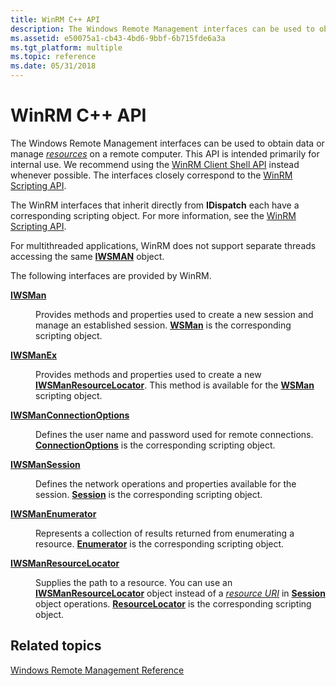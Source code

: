 ```yaml
---
title: WinRM C++ API
description: The Windows Remote Management interfaces can be used to obtain data or manage resources on a remote computer. This API is intended primarily for internal use. We recommend using the WinRM Client Shell API instead whenever possible.
ms.assetid: e50075a1-cb43-4bd6-9bbf-6b715fde6a3a
ms.tgt_platform: multiple
ms.topic: reference
ms.date: 05/31/2018
---
```


# WinRM C++ API

The Windows Remote Management interfaces can be used to obtain data or manage [*resources*](windows-remote-management-glossary.md) on a remote computer. This API is intended primarily for internal use. We recommend using the [WinRM Client Shell API](client-shell-api.md) instead whenever possible. The interfaces closely correspond to the [WinRM Scripting API](winrm-scripting-api.md).

The WinRM interfaces that inherit directly from **IDispatch** each have a corresponding scripting object. For more information, see the [WinRM Scripting API](winrm-scripting-api.md).

For multithreaded applications, WinRM does not support separate threads accessing the same [**IWSMAN**](/windows/desktop/api/WSManDisp/nn-wsmandisp-iwsman) object.

The following interfaces are provided by WinRM.

<dl> <dt>

<span id="IWSMan"></span><span id="iwsman"></span><span id="IWSMAN"></span>[**IWSMan**](/windows/desktop/api/WSManDisp/nn-wsmandisp-iwsman)
</dt> <dd>

Provides methods and properties used to create a new session and manage an established session. [**WSMan**](wsman.md) is the corresponding scripting object.

</dd> <dt>

<span id="IWSManEx"></span><span id="iwsmanex"></span><span id="IWSMANEX"></span>[**IWSManEx**](/windows/desktop/api/WSManDisp/nn-wsmandisp-iwsman)
</dt> <dd>

Provides methods and properties used to create a new [**IWSManResourceLocator**](/windows/desktop/api/WSManDisp/nn-wsmandisp-iwsmanresourcelocator). This method is available for the [**WSMan**](wsman.md) scripting object.

</dd> <dt>

<span id="IWSManConnectionOptions"></span><span id="iwsmanconnectionoptions"></span><span id="IWSMANCONNECTIONOPTIONS"></span>[**IWSManConnectionOptions**](/windows/desktop/api/WSManDisp/nn-wsmandisp-iwsmanconnectionoptions)
</dt> <dd>

Defines the user name and password used for remote connections. [**ConnectionOptions**](connectionoptions.md) is the corresponding scripting object.

</dd> <dt>

<span id="IWSManSession"></span><span id="iwsmansession"></span><span id="IWSMANSESSION"></span>[**IWSManSession**](/windows/desktop/api/WSManDisp/nn-wsmandisp-iwsmansession)
</dt> <dd>

Defines the network operations and properties available for the session. [**Session**](session.md) is the corresponding scripting object.

</dd> <dt>

<span id="IWSManEnumerator"></span><span id="iwsmanenumerator"></span><span id="IWSMANENUMERATOR"></span>[**IWSManEnumerator**](/windows/desktop/api/WSManDisp/nn-wsmandisp-iwsmanenumerator)
</dt> <dd>

Represents a collection of results returned from enumerating a resource. [**Enumerator**](enumerator.md) is the corresponding scripting object.

</dd> <dt>

<span id="IWSManResourceLocator"></span><span id="iwsmanresourcelocator"></span><span id="IWSMANRESOURCELOCATOR"></span>[**IWSManResourceLocator**](/windows/desktop/api/WSManDisp/nn-wsmandisp-iwsmanresourcelocator)
</dt> <dd>

Supplies the path to a resource. You can use an [**IWSManResourceLocator**](/windows/desktop/api/WSManDisp/nn-wsmandisp-iwsmanresourcelocator) object instead of a [*resource URI*](windows-remote-management-glossary.md) in [**Session**](session.md) object operations. [**ResourceLocator**](resourcelocator.md) is the corresponding scripting object.

</dd> </dl>

## Related topics

<dl> <dt>

[Windows Remote Management Reference](windows-remote-management-reference.md)
</dt> </dl>

 

 




